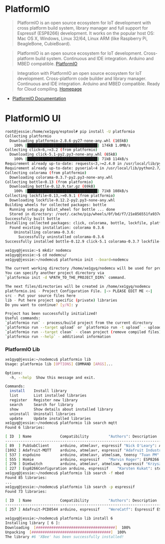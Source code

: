 # PlatformIO

> PlatformIO is an open source ecosystem for IoT development with cross platform build system, library manager and full support for Espressif (ESP8266) development. It works on the popular host OS: Mac OS X, Windows, Linux 32/64, Linux ARM (like Raspberry Pi, BeagleBone, CubieBoard).

> PlatformIO is an open source ecosystem for IoT development. Cross-platform build system. Continuous and IDE integration. Arduino and MBED compatible. [PlatformIO](http://platformio.org/get-started)

> Integration with PlatformIO an open source ecosystem for IoT development. Cross-platform code builder and library manager. Continuous and IDE integration. Arduino and MBED compatible. Ready for Cloud compiling. [Homepage](https://atom.io/packages/platomformio)

- [PlatformIO Documentation](http://docs.platformio.org/en/latest/what-is-platformio.html)

# PlatformIO UI

[](http://platformio.org/platformio-ide)

```sh
root@jessie:/home/xe1gyq/esptool# pip install -U platformio
Collecting platformio
  Downloading platformio-2.8.6-py27-none-any.whl (165kB)
    100% |████████████████████████████████| 174kB 1.0MB/s 
Collecting click<6,>=3.2 (from platformio)
  Downloading click-5.1-py2.py3-none-any.whl (65kB)
    100% |████████████████████████████████| 71kB 114kB/s 
Requirement already up-to-date: requests<3,>=2.4.0 in /usr/local/lib/python2.7/dist-packages (from platformio)
Requirement already up-to-date: pyserial<4 in /usr/local/lib/python2.7/dist-packages (from platformio)
Collecting colorama (from platformio)
  Downloading colorama-0.3.7-py2.py3-none-any.whl
Collecting bottle<0.13 (from platformio)
  Downloading bottle-0.12.9.tar.gz (69kB)
    100% |████████████████████████████████| 71kB 108kB/s 
Collecting lockfile<0.13,>=0.9.1 (from platformio)
  Downloading lockfile-0.12.2-py2.py3-none-any.whl
Building wheels for collected packages: bottle
  Running setup.py bdist_wheel for bottle ... done
  Stored in directory: /root/.cache/pip/wheels/0f/bd/f7/21e856551fa937e3c8a9d9592fd74a50714af336b8ee4f42c7
Successfully built bottle
Installing collected packages: click, colorama, bottle, lockfile, platformio
  Found existing installation: colorama 0.3.6
    Uninstalling colorama-0.3.6:
      Successfully uninstalled colorama-0.3.6
Successfully installed bottle-0.12.9 click-5.1 colorama-0.3.7 lockfile-0.12.2 platformio-2.8.6
```

```sh
xe1gyq@jessie:~$ mkdir nodemcu
xe1gyq@jessie:~$ cd nodemcu/
xe1gyq@jessie:~/nodemcu$ platformio init --board=nodemcu

The current working directory /home/xe1gyq/nodemcu will be used for project.
You can specify another project directory via
`platformio init -d %PATH_TO_THE_PROJECT_DIR%` command.

The next files/directories will be created in /home/xe1gyq/nodemcu
platformio.ini - Project Configuration File. |-> PLEASE EDIT ME <-|
src - Put your source files here
lib - Put here project specific (private) libraries
Do you want to continue? [y/N]: y

Project has been successfully initialized!
Useful commands:
`platformio run` - process/build project from the current directory
`platformio run --target upload` or `platformio run -t upload` - upload firmware to embedded board
`platformio run --target clean` - clean project (remove compiled files)
`platformio run --help` - additional information
```

### PlatformIO Lib

```sh
xe1gyq@jessie:~/nodemcu$ platformio lib 
Usage: platformio lib [OPTIONS] COMMAND [ARGS]...

Options:
  -h, --help  Show this message and exit.

Commands:
  install    Install library
  list       List installed libraries
  register   Register new library
  search     Search for library
  show       Show details about installed library
  uninstall  Uninstall libraries
  update     Update installed libraries
xe1gyq@jessie:~/nodemcu$ platformio lib search mqtt
Found 6 libraries:

[ ID  ] Name             Compatibility         "Authors": Description
--------------------------------------------------------------------------------
[ 89  ] PubSubClient     arduino, atmelavr, espressif "Nick O'Leary": A client library for MQTT messaging. MQTT is a lightweight messaging protocol ideal for small devices. This library allows you to send and receive MQTT messages. It supports the latest MQTT 3.1.1 protocol and can be configured to use the older MQTT 3.1 if
[1092 ] Adafruit-MQTT    arduino, atmelavr, espressif "Adafruit Industries": MQTT library that supports the CC3000, FONA, ESP8266, Yun, and generic Arduino Client hardware.
[ 537 ] espduino         arduino, atmelavr, atmelsam, teensy "Tuan PM": Wifi library (Chip ESP8266 Wifi SoC) using SLIP protocol via Serial port
[ 555 ] Homie            arduino, espressif    "Marvin Roger": ESP8266 framework for Homie, a lightweight MQTT convention for the IoT
[ 270 ] DimSwitch        arduino, atmelavr, atmelsam, espressif "Krzysztof": A library to control dimmable ballasts for fluorescent light tubes.
[ 227 ] Esp8266Configuration arduino, espressif    "Karsten Kukat": store and read configuration from SPIFFS (wifi ap, wifi station, mqtt ..)
xe1gyq@jessie:~/nodemcu$ platformio lib search -f mbed
Found 85 libraries:
...
xe1gyq@jessie:~/nodemcu$ platformio lib search -p espressif
Found 73 libraries:

[ ID  ] Name             Compatibility         "Authors": Description
--------------------------------------------------------------------------------
[ 257 ] Adafruit-PCD8544 arduino, espressif    "WereCatf": Espressif ESP8266 port of the Adafruit PCD8544 library

```

```sh
xe1gyq@jessie:~/nodemcu$ platformio lib install 6 
Installing library [ 6 ]:
Downloading  [####################################]  100%
Unpacking  [####################################]  100%
The library #6 'XBee' has been successfully installed!
```
